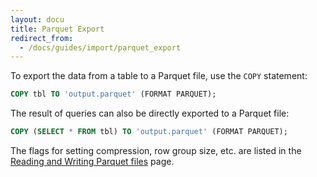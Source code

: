 ```yaml
---
layout: docu
title: Parquet Export
redirect_from:
  - /docs/guides/import/parquet_export
---
```


To export the data from a table to a Parquet file, use the `COPY` statement:

```sql
COPY tbl TO 'output.parquet' (FORMAT PARQUET);
```

The result of queries can also be directly exported to a Parquet file:

```sql
COPY (SELECT * FROM tbl) TO 'output.parquet' (FORMAT PARQUET);
```

The flags for setting compression, row group size, etc. are listed in the [Reading and Writing Parquet files](../../data/parquet/overview) page.
